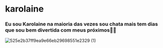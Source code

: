 # karolaine
### Eu sou Karolaine na maioria das vezes sou chata mais tem dias que sou bem divertida com meus próximos🦋💘
![525e2b37ff9ea9e66eb29698551e2329 (1)](https://user-images.githubusercontent.com/108410656/183131160-973959f1-82f5-417d-bb5a-0f82ae378e09.gif)
